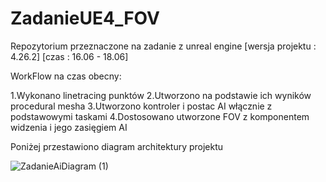 # ZadanieUE4_FOV
Repozytorium przeznaczone na zadanie z unreal engine
[wersja projektu : 4.26.2]
[czas : 16.06 - 18.06]


WorkFlow na czas obecny:

1.Wykonano linetracing punktów
2.Utworzono na  podstawie ich wyników procedural mesha
3.Utworzono kontroler i postac AI włącznie z podstawowymi taskami 
4.Dostosowano utworzone FOV z komponentem widzenia i jego zasięgiem AI 


Poniżej przestawiono diagram architektury projektu

![ZadanieAiDiagram (1)](https://user-images.githubusercontent.com/53401206/122618482-a4939180-d08e-11eb-9244-2dd78d3bd8f7.png)
